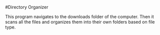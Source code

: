 #Directory Organizer 

This program navigates to the downloads folder of the computer. Then it scans all the files and organizes them into their own folders based on file type.
